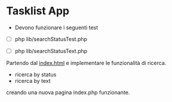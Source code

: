 # Tasklist App


- Devono funzionare i seguenti test

- [ ] php lib/searchStatusTest.php 
- [ ] php lib/searchStatusText.php 


Partendo dal [index.html](./index.html) e implementare le funzionalità di ricerca.
- ricerca by status
- ricerca by text

creando una nuova pagina index.php funzionante.



